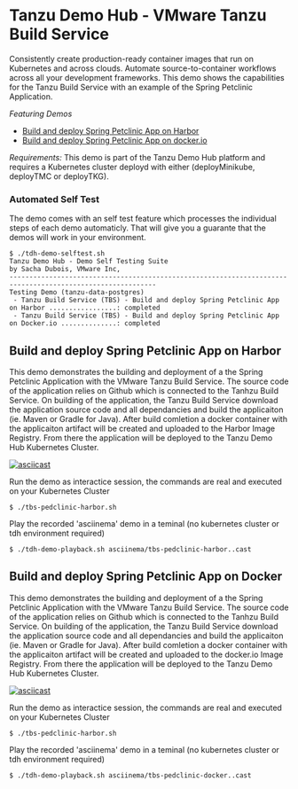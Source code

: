 # Tanzu Demo Hub - VMware Tanzu Build Service

Consistently create production-ready container images that run on Kubernetes and across clouds. Automate source-to-container workflows across all your development frameworks. This demo shows the capabilities for the Tanzu Build Service with an example of the Spring Petclinic Application. 

*Featuring Demos*
- [Build and deploy Spring Petclinic App on Harbor](#build-and-deploy-spring-petclinic-app-on-harbor)
- [Build and deploy Spring Petclinic App on docker.io](#build-and-deploy-spring-petclinic-app-on-docker.io)

*Requirements:* This demo is part of the Tanzu Demo Hub platform and requires a Kubernetes cluster deployd with either (deployMinikube, deployTMC or deployTKG). 

### Automated Self Test
The demo comes with an self test feature which processes the individual steps of each demo automaticly. That will give you a guarante  that the demos will work in your environment.
```
$ ./tdh-demo-selftest.sh
Tanzu Demo Hub - Demo Self Testing Suite
by Sacha Dubois, VMware Inc,
-----------------------------------------------------------------------------------------------------------
Testing Demo (tanzu-data-postgres)
 - Tanzu Build Service (TBS) - Build and deploy Spring Petclinic App on Harbor .................: completed
 - Tanzu Build Service (TBS) - Build and deploy Spring Petclinic App on Docker.io ..............: completed
```

## Build and deploy Spring Petclinic App on Harbor
This demo demonstrates the building and deployment of a the Spring Petclinic Application with the VMware Tanzu Build Service. The source code of the application relies on Github which is connected to the Tanhzu Build Service. On building of the application, the Tanzu Build Service download the application source code and all dependancies and build the applicaiton (ie. Maven or Gradle for Java). After build comletion a docker container with the applicaiton artifact will be created and uploaded to the Harbor Image Registry. From there the application will be deployed to the Tanzu Demo Hub Kubernetes Cluster. 

[![asciicast](https://asciinema.org/a/426014.png)](https://asciinema.org/a/426014)

Run the demo as interactice session, the commands are real and executed on your Kubernetes Cluster
```
$ ./tbs-pedclinic-harbor.sh
```

Play the recorded 'asciinema' demo in a teminal (no kubernetes cluster or tdh environment required)
```
$ ./tdh-demo-playback.sh asciinema/tbs-pedclinic-harbor..cast
```

## Build and deploy Spring Petclinic App on Docker
This demo demonstrates the building and deployment of a the Spring Petclinic Application with the VMware Tanzu Build Service. The source code of the application relies on Github which is connected to the Tanhzu Build Service. On building of the application, the Tanzu Build Service download the application source code and all dependancies and build the applicaiton (ie. Maven or Gradle for Java). After build comletion a docker container with the applicaiton artifact will be created and uploaded to the docker.io Image Registry. From there the application will be deployed to the Tanzu Demo Hub Kubernetes Cluster.

[![asciicast](https://asciinema.org/a/426014.png)](https://asciinema.org/a/426014)

Run the demo as interactice session, the commands are real and executed on your Kubernetes Cluster
```
$ ./tbs-pedclinic-harbor.sh
```

Play the recorded 'asciinema' demo in a teminal (no kubernetes cluster or tdh environment required)
```
$ ./tdh-demo-playback.sh asciinema/tbs-pedclinic-docker..cast
```


